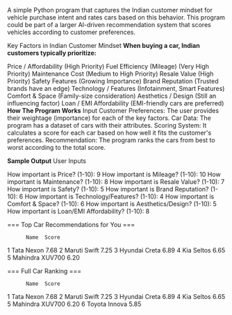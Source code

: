 A simple Python program that captures the Indian customer mindset for vehicle purchase intent and rates cars based on this behavior. This program could be part of a larger AI-driven recommendation system that scores vehicles according to customer preferences.

Key Factors in Indian Customer Mindset
**When buying a car, Indian customers typically prioritize:**

Price / Affordability (High Priority)
Fuel Efficiency (Mileage) (Very High Priority)
Maintenance Cost (Medium to High Priority)
Resale Value (High Priority)
Safety Features (Growing Importance)
Brand Reputation (Trusted brands have an edge)
Technology / Features (Infotainment, Smart Features)
Comfort & Space (Family-size consideration)
Aesthetics / Design (Still an influencing factor)
Loan / EMI Affordability (EMI-friendly cars are preferred)
**How The Program Works**
Input Customer Preferences: The user provides their weightage (importance) for each of the key factors.
Car Data: The program has a dataset of cars with their attributes.
Scoring System: It calculates a score for each car based on how well it fits the customer's preferences.
Recommendation: The program ranks the cars from best to worst according to the total score.

**Sample Output**
User Inputs


How important is Price? (1-10): 9
How important is Mileage? (1-10): 10
How important is Maintenance? (1-10): 8
How important is Resale Value? (1-10): 7
How important is Safety? (1-10): 5
How important is Brand Reputation? (1-10): 6
How important is Technology/Features? (1-10): 4
How important is Comfort & Space? (1-10): 6
How important is Aesthetics/Design? (1-10): 5
How important is Loan/EMI Affordability? (1-10): 8

=== Top Car Recommendations for You ===

          Name  Score
1   Tata Nexon   7.68
2  Maruti Swift  7.25
3  Hyundai Creta 6.89
4     Kia Seltos 6.65
5  Mahindra XUV700 6.20

=== Full Car Ranking ===

          Name  Score
1   Tata Nexon   7.68
2  Maruti Swift  7.25
3  Hyundai Creta 6.89
4     Kia Seltos 6.65
5  Mahindra XUV700 6.20
6  Toyota Innova 5.85
